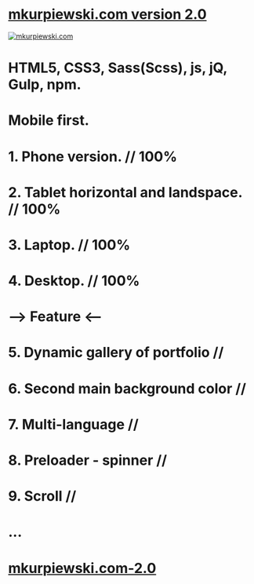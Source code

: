 # [mkurpiewski.com version 2.0](http://mkurpiewski.com/)
[![mkurpiewski.com](http://mkurpiewski.com/images/mk2.0-git-background.png)](http://mkurpiewski.com/)
# HTML5, CSS3, Sass(Scss), js, jQ, Gulp, npm.
# Mobile first.
# 1. Phone version. // 100%
# 2. Tablet horizontal and landspace. // 100%
# 3. Laptop. // 100%
# 4. Desktop. // 100%
# --> Feature <--
# 5. Dynamic gallery of portfolio //
# 6. Second main background color //
# 7. Multi-language //
# 8. Preloader - spinner //
# 9. Scroll //
# ...
# [mkurpiewski.com-2.0](http://mkurpiewski.com/)
